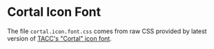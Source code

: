 # Cortal Icon Font

The file `cortal.icon.font.css` comes from raw CSS provided by latest version of [TACC's "Cortal" icon font](https://confluence.tacc.utexas.edu/x/MCAFDg).
